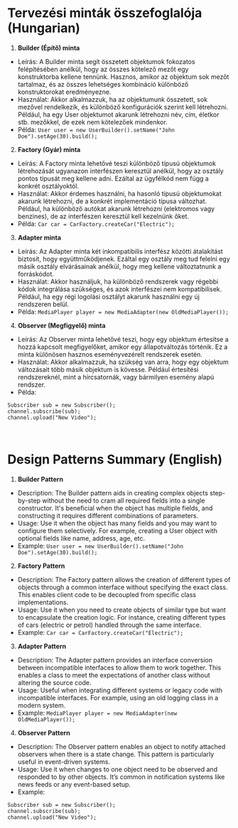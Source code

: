 # Tervezési minták összefoglalója (Hungarian)

1. **Builder (Építő) minta**
- Leírás: A Builder minta segít összetett objektumok fokozatos felépítésében anélkül, hogy az összes kötelező mezőt egy konstruktorba kellene tennünk. Hasznos, amikor az objektum sok mezőt tartalmaz, és az összes lehetséges kombináció különböző konstruktorokat eredményezne.
- Használat: Akkor alkalmazzuk, ha az objektumunk összetett, sok mezővel rendelkezik, és különböző konfigurációk szerint kell létrehozni. Például, ha egy User objektumot akarunk létrehozni név, cím, életkor stb. mezőkkel, de ezek nem kötelezőek mindenkor.
- Példa:
```User user = new UserBuilder().setName("John Doe").setAge(30).build();```

2. **Factory (Gyár) minta**
- Leírás: A Factory minta lehetővé teszi különböző típusú objektumok létrehozását ugyanazon interfészen keresztül anélkül, hogy az osztály pontos típusát meg kellene adni. Ezáltal az ügyfélkód nem függ a konkrét osztályoktól.
- Használat: Akkor érdemes használni, ha hasonló típusú objektumokat akarunk létrehozni, de a konkrét implementáció típusa változhat. Például, ha különböző autókat akarunk létrehozni (elektromos vagy benzines), de az interfészen keresztül kell kezelnünk őket.
- Példa:
```Car car = CarFactory.createCar("Electric");```

3. **Adapter minta**
- Leírás: Az Adapter minta két inkompatibilis interfész közötti átalakítást biztosít, hogy együttműködjenek. Ezáltal egy osztály meg tud felelni egy másik osztály elvárásainak anélkül, hogy meg kellene változtatnunk a forráskódot.
- Használat: Akkor használjuk, ha különböző rendszerek vagy régebbi kódok integrálása szükséges, és azok interfészei nem kompatibilisek. Például, ha egy régi logolási osztályt akarunk használni egy új rendszeren belül.
- Példa:
```MediaPlayer player = new MediaAdapter(new OldMediaPlayer());```


4. **Observer (Megfigyelő) minta**
- Leírás: Az Observer minta lehetővé teszi, hogy egy objektum értesítse a hozzá kapcsolt megfigyelőket, amikor egy állapotváltozás történik. Ez a minta különösen hasznos eseményvezérelt rendszerek esetén.
- Használat: Akkor alkalmazzuk, ha szükség van arra, hogy egy objektum változásait több másik objektum is kövesse. Például értesítési rendszereknél, mint a hírcsatornák, vagy bármilyen esemény alapú rendszer.
- Példa:
```Channel channel = new Channel();
Subscriber sub = new Subscriber();
channel.subscribe(sub);
channel.upload("New Video");
```

&nbsp;&nbsp;&nbsp;
# Design Patterns Summary (English)

1. **Builder Pattern**
- Description: The Builder pattern aids in creating complex objects step-by-step without the need to cram all required fields into a single constructor. It's beneficial when the object has multiple fields, and constructing it requires different combinations of parameters.
- Usage: Use it when the object has many fields and you may want to configure them selectively. For example, creating a User object with optional fields like name, address, age, etc.
- Example:
```User user = new UserBuilder().setName("John Doe").setAge(30).build();```

2. **Factory Pattern**
- Description: The Factory pattern allows the creation of different types of objects through a common interface without specifying the exact class. This enables client code to be decoupled from specific class implementations.
- Usage: Use it when you need to create objects of similar type but want to encapsulate the creation logic. For instance, creating different types of cars (electric or petrol) handled through the same interface.
- Example:
```Car car = CarFactory.createCar("Electric");```

3. **Adapter Pattern**
- Description: The Adapter pattern provides an interface conversion between incompatible interfaces to allow them to work together. This enables a class to meet the expectations of another class without altering the source code.
- Usage: Useful when integrating different systems or legacy code with incompatible interfaces. For example, using an old logging class in a modern system.
- Example:
```MediaPlayer player = new MediaAdapter(new OldMediaPlayer());```

4. **Observer Pattern**
- Description: The Observer pattern enables an object to notify attached observers when there is a state change. This pattern is particularly useful in event-driven systems.
- Usage: Use it when changes to one object need to be observed and responded to by other objects. It’s common in notification systems like news feeds or any event-based setup.
- Example:
```Channel channel = new Channel();
Subscriber sub = new Subscriber();
channel.subscribe(sub);
channel.upload("New Video");
```



